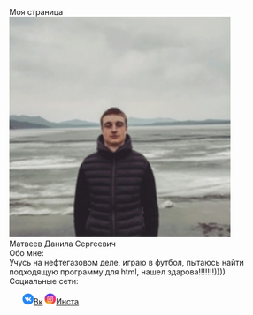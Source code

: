<!DOCTYPE html>
<html lang="ru">
<head>
    <meta charset="UTF-8">
    <meta http-equiv="X-UA-Compatible" content="IE=edge">
    <meta name="viewport" content="width=device-width, initial-scale=1.0">
    <title>Страничка</title>
    <base target="_blank">
</head>
<body background="#080808">
    <div class="container" >    
        <div class="wrapper" >
            <div class="header" >
                <span class="title">Моя страница</span>
            </div>
            <div class="photo">
                <img src="./img/1.jpg" class="photo__me" width="400px">
            </div>
            <div class="name">
                <span class="name__text">Матвеев Данила Сергеевич</span>
            </div>
            <div class="about_me">
                <span class="about_me_again">Обо мне:</span>
                <div class="text">
                    Учусь на нефтегазовом деле, играю в футбол, пытаюсь найти подходящую программу для html, 
                    нашел здарова!!!!!!!))))
                </div>
            </div>
            <div class="social">
                <span class="social_network">Социальные сети:</span>
                <ul>
                    <a href="https://vk.com/idroom8929"><img src="./img/VK.png" class="network" width="20px">Вк</a>
                    <a href="https://www.instagram.com/_m_dandy_s_/"><img src="./img/Instagram.png" class="network" width="20px">Инста</a>
                </ul>
            </div>
        </div> 
    </div>   
</body>
</html>
